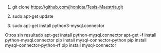 1. git clone https://github.com/jhonlota/Tesis-Maestria.git

2. sudo apt-get update
3. sudo apt-get install python3-mysql.connector

Otros sin resultado
apt-get install python-mysql.connector
apt-get -f install python-mysql.connector
pip install mysql-connector-python
pip install mysql-connector-python-rf
pip install mysql-connector




